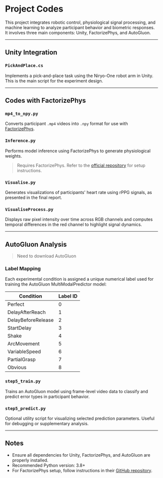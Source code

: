 # Project Codes

This project integrates robotic control, physiological signal processing, and machine learning to analyze participant behavior and biometric responses. It involves three main components: Unity, FactorizePhys, and AutoGluon.

---

## Unity Integration

### `PickAndPlace.cs`
Implements a pick-and-place task using the Niryo-One robot arm in Unity. This is the main script for the experiment design.

---

## Codes with FactorizePhys

### `mp4_to_npy.py`
Converts participant `.mp4` videos into `.npy` format for use with [FactorizePhys](https://github.com/PhysiologicAILab/FactorizePhys).

### `Inference.py`
Performs model inference using FactorizePhys to generate physiological weights.  
> Requires FactorizePhys. Refer to the [official repository](https://github.com/PhysiologicAILab/FactorizePhys) for setup instructions.

### `Visualise.py`
Generates visualizations of participants' heart rate using rPPG signals, as presented in the final report.

### `VisualiseProcess.py`
Displays raw pixel intensity over time across RGB channels and computes temporal differences in the red channel to highlight signal dynamics.

---

## AutoGluon Analysis 
> Need to download AutoGluon

### Label Mapping

Each experimental condition is assigned a unique numerical label used for training the AutoGluon MultiModalPredictor model:

| Condition         | Label ID |
|------------------|----------|
| Perfect          | 0        |
| DelayAfterReach  | 1        |
| DelayBeforeRelease | 2      |
| StartDelay       | 3        |
| Shake            | 4        |
| ArcMovement      | 5        |
| VariableSpeed    | 6        |
| PartialGrasp     | 7        |
| Obvious          | 8        |


### `step5_train.py`
Trains an AutoGluon model using frame-level video data to classify and predict error types in participant behavior.

### `step5_predict.py`
Optional utility script for visualizing selected prediction parameters. Useful for debugging or supplementary analysis.

---

## Notes

- Ensure all dependencies for Unity, FactorizePhys, and AutoGluon are properly installed.
- Recommended Python version: 3.8+
- For FactorizePhys setup, follow instructions in their [GitHub repository](https://github.com/PhysiologicAILab/FactorizePhys).